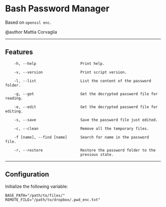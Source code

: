 # Bash Password Manager

Based on `openssl enc`.

@author Mattia Corvaglia

---

## Features

```
    -h, --help                    Print help.

    -v, --version                 Print script version.

    -l, --list                    List the content of the password folder.

    -g, --get                     Get the decrypted password file for reading.

    -e, --edit                    Get the decrypted password file for editing.

    -s, --save                    Save the password file just edited.

    -c, --clean                   Remove all the temporary files.

    -f [name], --find [name]      Search for name in the password file.

    -r, --restore                 Restore the password folder to the
                                  previous state.

```

---

## Configuration

Initialize the following variable:

```
BASE_PATH="/path/to/files/"
REMOTE_FILE="/path/to/dropbox/.pwd_enc.txt"
```

